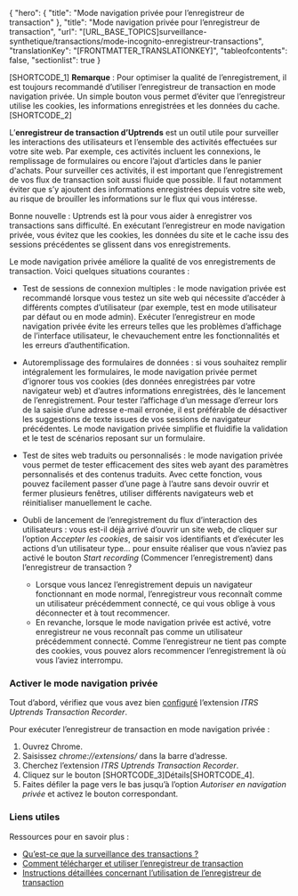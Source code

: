 {
  "hero": {
    "title": "Mode navigation privée pour l’enregistreur de transaction"
  },
  "title": "Mode navigation privée pour l’enregistreur de transaction",
  "url": "[URL_BASE_TOPICS]surveillance-synthetique/transactions/mode-incognito-enregistreur-transactions",
  "translationKey": "[FRONTMATTER_TRANSLATIONKEY]",
  "tableofcontents": false,
  "sectionlist": true
}

[SHORTCODE_1] **Remarque** : Pour optimiser la qualité de l’enregistrement, il est toujours recommandé d’utiliser l’enregistreur de transaction en mode navigation privée. Un simple bouton vous permet d’éviter que l’enregistreur utilise les cookies, les informations enregistrées et les données du cache. [SHORTCODE_2]

L’**enregistreur de transaction d’Uptrends** est un outil utile pour surveiller les interactions des utilisateurs et l’ensemble des activités effectuées sur votre site web. Par exemple, ces activités incluent les connexions, le remplissage de formulaires ou encore l’ajout d’articles dans le panier d'achats. Pour surveiller ces activités, il est important que l’enregistrement de vos flux de transaction soit aussi fluide que possible. Il faut notamment éviter que s’y ajoutent des informations enregistrées depuis votre site web, au risque de brouiller les informations sur le flux qui vous intéresse.

Bonne nouvelle : Uptrends est là pour vous aider à enregistrer vos transactions sans difficulté. En exécutant l’enregistreur en mode navigation privée, vous évitez que les cookies, les données du site et le cache issu des sessions précédentes se glissent dans vos enregistrements.

Le mode navigation privée améliore la qualité de vos enregistrements de transaction. Voici quelques situations courantes :

- Test de sessions de connexion multiples : le mode navigation privée est recommandé lorsque vous testez un site web qui nécessite d’accéder à différents comptes d’utilisateur (par exemple, test en mode utilisateur par défaut ou en mode admin). Exécuter l’enregistreur en mode navigation privée évite les erreurs telles que les problèmes d’affichage de l’interface utilisateur, le chevauchement entre les fonctionnalités et les erreurs d’authentification.

- Autoremplissage des formulaires de données : si vous souhaitez remplir intégralement les formulaires, le mode navigation privée permet d’ignorer tous vos cookies (des données enregistrées par votre navigateur web) et d’autres informations enregistrées, dès le lancement de l’enregistrement. Pour tester l’affichage d’un message d’erreur lors de la saisie d’une adresse e-mail erronée, il est préférable de désactiver les suggestions de texte issues de vos sessions de navigateur précédentes. Le mode navigation privée simplifie et fluidifie la validation et le test de scénarios reposant sur un formulaire.

- Test de sites web traduits ou personnalisés : le mode navigation privée vous permet de tester efficacement des sites web ayant des paramètres personnalisés et des contenus traduits. Avec cette fonction, vous pouvez facilement passer d’une page à l’autre sans devoir ouvrir et fermer plusieurs fenêtres, utiliser différents navigateurs web et réinitialiser manuellement le cache.

- Oubli de lancement de l’enregistrement du flux d’interaction des utilisateurs : vous est-il déjà arrivé d’ouvrir un site web, de cliquer sur l’option *Accepter les cookies*, de saisir vos identifiants et d’exécuter les actions d’un utilisateur type… pour ensuite réaliser que vous n’aviez pas activé le bouton *Start recording* (Commencer l’enregistrement) dans l’enregistreur de transaction ?
   - Lorsque vous lancez l’enregistrement depuis un navigateur fonctionnant en mode normal, l’enregistreur vous reconnaît comme un utilisateur précédemment connecté, ce qui vous oblige à vous déconnecter et à tout recommencer.
   - En revanche, lorsque le mode navigation privée est activé, votre enregistreur ne vous reconnaît pas comme un utilisateur précédemment connecté. Comme l’enregistreur ne tient pas compte des cookies, vous pouvez alors recommencer l’enregistrement là où vous l’aviez interrompu.

### Activer le mode navigation privée

Tout d’abord, vérifiez que vous avez bien [configuré]([LINK_URL_1]) l’extension *ITRS Uptrends Transaction Recorder*.

Pour exécuter l’enregistreur de transaction en mode navigation privée :

1. Ouvrez Chrome.
2. Saisissez *chrome://extensions/* dans la barre d’adresse.
3. Cherchez l’extension *ITRS Uptrends Transaction Recorder*.
4. Cliquez sur le bouton [SHORTCODE_3]Détails[SHORTCODE_4].
5. Faites défiler la page vers le bas jusqu’à l’option *Autoriser en navigation privée* et activez le bouton correspondant.

### Liens utiles

Ressources pour en savoir plus :

- [Qu’est-ce que la surveillance des transactions ?]([LINK_URL_2])
- [Comment télécharger et utiliser l’enregistreur de transaction]([LINK_URL_3])
- [Instructions détaillées concernant l’utilisation de l’enregistreur de transaction]([LINK_URL_4])